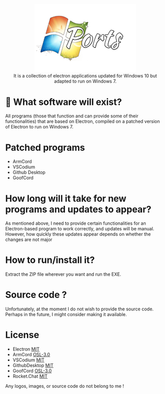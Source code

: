 <div align="center">
<img src="logo.png" width="320">
 <br>It is a collection of electron applications updated for Windows 10 but adapted to run on Windows 7.
</div>

# 🌱 What software will exist?

All programs (those that function and can provide some of their functionalities) that are based on Electron, compiled on a patched version of Electron to run on Windows 7.

# Patched programs

- ArmCord
- VSCodium
- Github Desktop 
- GoofCord

# How long will it take for new programs and updates to appear?

As mentioned above, I need to provide certain functionalities for an Electron-based program to work correctly, and updates will be manual. However, how quickly these updates appear depends on whether the changes are not major

# How to run/install it?

Extract the ZIP file wherever you want and run the EXE.

# Source code ?
Unfortunately, at the moment I do not wish to provide the source code. Perhaps in the future, I might consider making it available.

# License

- Electron [MIT](https://github.com/electron/electron/blob/main/LICENSE)
- ArmCord [OSL-3.0](https://github.com/ArmCord/ArmCord/tree/dev?tab=OSL-3.0-1-ov-file#OSL-3.0-1-ov-file)
- VSCodium [MIT](https://github.com/VSCodium/vscodium/blob/master/LICENSE)
- GithubDesktop [MIT](https://github.com/desktop/desktop/blob/development/LICENSE)
- GoofCord [OSL-3.0](https://github.com/Milkshiift/GoofCord?tab=readme-ov-file#OSL-3.0-1-ov-file)
- Rocket.Chat [MIT](https://github.com/RocketChat/Rocket.Chat.Electron?tab=MIT-1-ov-file#MIT-1-ov-file)

Any logos, images, or source code do not belong to me !
